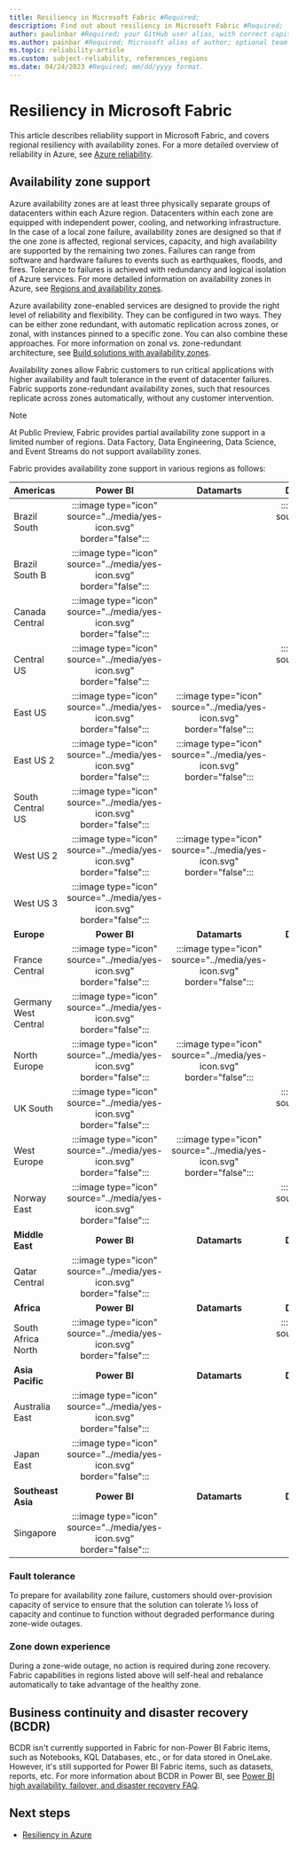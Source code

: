 ```yaml
---
title: Resiliency in Microsoft Fabric #Required;
description: Find out about resiliency in Microsoft Fabric #Required; 
author: paulinbar #Required; your GitHub user alias, with correct capitalization.
ms.author: painbar #Required; Microsoft alias of author; optional team alias.
ms.topic: reliability-article
ms.custom: subject-reliability, references_regions
ms.date: 04/24/2023 #Required; mm/dd/yyyy format.
---
```


# Resiliency in Microsoft Fabric

This article describes reliability support in Microsoft Fabric, and covers regional resiliency with availability zones. For a more detailed overview of reliability in Azure, see [Azure reliability](/azure/architecture/framework/resiliency/overview).

## Availability zone support
Azure availability zones are at least three physically separate groups of datacenters within each Azure region. Datacenters within each zone are equipped with independent power, cooling, and networking infrastructure. In the case of a local zone failure, availability zones are designed so that if the one zone is affected, regional services, capacity, and high availability are supported by the remaining two zones.  Failures can range from software and hardware failures to events such as earthquakes, floods, and fires. Tolerance to failures is achieved with redundancy and logical isolation of Azure services. For more detailed information on availability zones in Azure, see [Regions and availability zones](/azure/availability-zones/az-overview.md).

Azure availability zone-enabled services are designed to provide the right level of reliability and flexibility. They can be configured in two ways. They can be either zone redundant, with automatic replication across zones, or zonal, with instances pinned to a specific zone. You can also combine these approaches. For more information on zonal vs. zone-redundant architecture, see [Build solutions with availability zones](/azure/architecture/high-availability/building-solutions-for-high-availability).

Availability zones allow Fabric customers to run critical applications with higher availability and fault tolerance in the event of datacenter failures. Fabric supports zone-redundant availability zones, such that resources replicate across zones automatically, without any customer intervention.

> [!Note]
> At Public Preview, Fabric provides partial availability zone support in a limited number of regions. Data Factory, Data Engineering, Data Science, and Event Streams do not support availability zones.

Fabric provides availability zone support in various regions as follows:

|	**Americas**	|	**Power BI**	|	**Datamarts**	|	**Data Warehouses**	| **Real-Time Analytics**	|
|:------------------|:----------------------:|:---------------:|:--------------------:|:----------------:|
|	Brazil South	|	:::image type="icon" source="../media/yes-icon.svg" border="false":::	|		|		:::image type="icon" source="../media/yes-icon.svg" border="false":::	| :::image type="icon" source="../media/yes-icon.svg" border="false":::
|	Brazil South B	|	:::image type="icon" source="../media/yes-icon.svg" border="false":::	|		|			|
|	Canada Central	|	:::image type="icon" source="../media/yes-icon.svg" border="false":::	|		|			| :::image type="icon" source="../media/yes-icon.svg" border="false":::
|	Central US	|	:::image type="icon" source="../media/yes-icon.svg" border="false":::	|		|	:::image type="icon" source="../media/yes-icon.svg" border="false":::		| :::image type="icon" source="../media/yes-icon.svg" border="false":::
|	East US	|	:::image type="icon" source="../media/yes-icon.svg" border="false":::	|	:::image type="icon" source="../media/yes-icon.svg" border="false":::	|			| :::image type="icon" source="../media/yes-icon.svg" border="false":::
|	East US 2	|	:::image type="icon" source="../media/yes-icon.svg" border="false":::	|	:::image type="icon" source="../media/yes-icon.svg" border="false":::	|			| :::image type="icon" source="../media/yes-icon.svg" border="false":::
|	South Central US	|	:::image type="icon" source="../media/yes-icon.svg" border="false":::	|		|			| :::image type="icon" source="../media/yes-icon.svg" border="false":::
|	West US 2	|	:::image type="icon" source="../media/yes-icon.svg" border="false":::	|	:::image type="icon" source="../media/yes-icon.svg" border="false":::	|			| :::image type="icon" source="../media/yes-icon.svg" border="false":::
|	West US 3	|	:::image type="icon" source="../media/yes-icon.svg" border="false":::	|		|			| :::image type="icon" source="../media/yes-icon.svg" border="false":::
|	**Europe**	|	**Power BI**	|	**Datamarts**	|	**Data Warehouses**	| **Real-Time Analytics**	|
|	France Central	|	:::image type="icon" source="../media/yes-icon.svg" border="false":::	|	:::image type="icon" source="../media/yes-icon.svg" border="false":::	|			| :::image type="icon" source="../media/yes-icon.svg" border="false":::
|	Germany West Central	|	:::image type="icon" source="../media/yes-icon.svg" border="false":::	|		|			| :::image type="icon" source="../media/yes-icon.svg" border="false":::
|	North Europe	|	:::image type="icon" source="../media/yes-icon.svg" border="false":::	|	:::image type="icon" source="../media/yes-icon.svg" border="false":::	|			| :::image type="icon" source="../media/yes-icon.svg" border="false":::
|	UK South	|	:::image type="icon" source="../media/yes-icon.svg" border="false":::	|		|:::image type="icon" source="../media/yes-icon.svg" border="false":::			| :::image type="icon" source="../media/yes-icon.svg" border="false":::
|	West Europe	|	:::image type="icon" source="../media/yes-icon.svg" border="false":::	|	:::image type="icon" source="../media/yes-icon.svg" border="false":::	|			| :::image type="icon" source="../media/yes-icon.svg" border="false":::
|	Norway East	|	:::image type="icon" source="../media/yes-icon.svg" border="false":::	|		|		:::image type="icon" source="../media/yes-icon.svg" border="false":::	| :::image type="icon" source="../media/yes-icon.svg" border="false":::
|	**Middle East**	|	**Power BI**	|	**Datamarts**	|	**Data Warehouses**	| **Real-Time Analytics**	|
|	Qatar Central	|	:::image type="icon" source="../media/yes-icon.svg" border="false":::	|		|			| :::image type="icon" source="../media/yes-icon.svg" border="false":::
|	**Africa**	|	**Power BI**	|	**Datamarts**	|	**Data Warehouses**	| **Real-Time Analytics**	|
|	South Africa North	|	:::image type="icon" source="../media/yes-icon.svg" border="false":::	|		|	:::image type="icon" source="../media/yes-icon.svg" border="false":::		| :::image type="icon" source="../media/yes-icon.svg" border="false":::
|	**Asia Pacific**	|	**Power BI**	|	**Datamarts**	|	**Data Warehouses**	| **Real-Time Analytics**	|
|	Australia East	|	:::image type="icon" source="../media/yes-icon.svg" border="false":::	|		|			|
|	Japan East	|	:::image type="icon" source="../media/yes-icon.svg" border="false":::	|		|			| :::image type="icon" source="../media/yes-icon.svg" border="false":::
|	**Southeast Asia**	|	**Power BI**	|	**Datamarts**	|	**Data Warehouses**	| **Real-Time Analytics**	|
|	Singapore	|	:::image type="icon" source="../media/yes-icon.svg" border="false":::	|		|			|

### Fault tolerance
To prepare for availability zone failure, customers should over-provision capacity of service to ensure that the solution can tolerate ⅓ loss of capacity and continue to function without degraded performance during zone-wide outages.

### Zone down experience
During a zone-wide outage, no action is required during zone recovery. Fabric capabilities in regions listed above will self-heal and rebalance automatically to take advantage of the healthy zone.

## Business continuity and disaster recovery (BCDR)

BCDR isn't currently supported in Fabric for non-Power BI Fabric items, such as Notebooks, KQL Databases, etc., or for data stored in OneLake. However, it's still supported for Power BI Fabric items, such as datasets, reports, etc. For more information about BCDR in Power BI, see [Power BI high availability, failover, and disaster recovery FAQ](/power-bi/enterprise/service-admin-failover).

## Next steps

* [Resiliency in Azure](/azure/availability-zones/overview.md)
